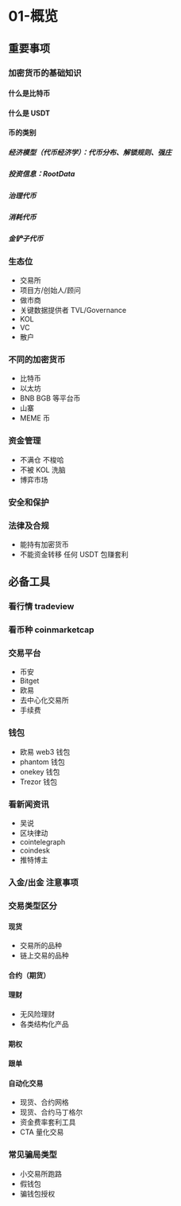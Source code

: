 # 01-概览

## 重要事项

### 加密货币的基础知识

#### 什么是比特币

#### 什么是 USDT

#### 币的类别

##### 经济模型（代币经济学）：代币分布、解锁规则、强庄

##### 投资信息：RootData

##### 治理代币

##### 消耗代币

##### 金铲子代币

### 生态位

- 交易所
- 项目方/创始人/顾问
- 做市商
- 关键数据提供者 TVL/Governance
- KOL
- VC
- 散户

### 不同的加密货币

- 比特币
- 以太坊
- BNB BGB 等平台币
- 山寨
- MEME 币

### 资金管理

- 不满仓 不梭哈
- 不被 KOL 洗脑
- 博弈市场

### 安全和保护

### 法律及合规

- 能持有加密货币
- 不能资金转移 任何 USDT 包赚套利

## 必备工具

### 看行情 tradeview

### 看币种 coinmarketcap

### 交易平台

- 币安
- Bitget
- 欧易
- 去中心化交易所
- 手续费

### 钱包

- 欧易 web3 钱包
- phantom 钱包
- onekey 钱包
- Trezor 钱包

### 看新闻资讯

- 吴说
- 区块律动
- cointelegraph
- coindesk
- 推特博主

### 入金/出金 注意事项

### 交易类型区分

#### 现货

- 交易所的品种
- 链上交易的品种

#### 合约（期货）

#### 理财

- 无风险理财
- 各类结构化产品

#### 期权

#### 跟单

#### 自动化交易

- 现货、合约网格
- 现货、合约马丁格尔
- 资金费率套利工具
- CTA 量化交易

### 常见骗局类型

- 小交易所跑路
- 假钱包
- 骗钱包授权
